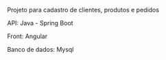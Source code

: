 Projeto para cadastro de clientes, produtos e pedidos


API: Java - Spring Boot

Front: Angular

Banco de dados: Mysql

